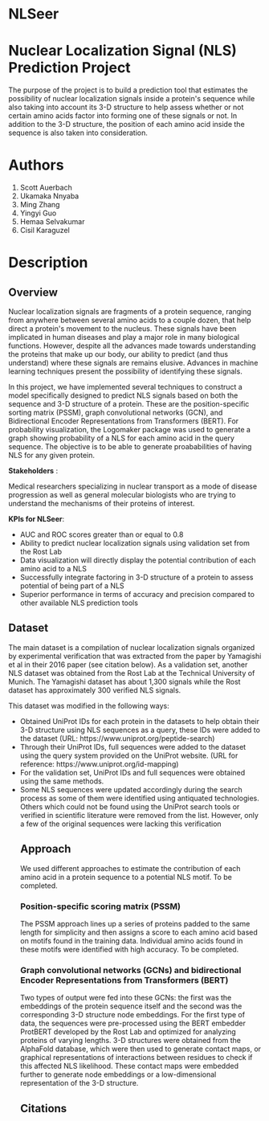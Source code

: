 # NLSeer

# Nuclear Localization Signal (NLS) Prediction Project

The purpose of the project is to build a prediction tool that estimates the possibility of nuclear localization signals inside a protein's sequence while also taking into account its 3-D structure to help assess whether or not certain amino acids factor into forming one of these signals or not. In addition to the 3-D structure, the position of each amino acid inside the sequence is also taken into consideration.

# Authors

<ol>
    <li> Scott Auerbach </li>
    <li> Ukamaka Nnyaba </li>
    <li> Ming Zhang </li>
    <li> Yingyi Guo </li>
    <li> Hemaa Selvakumar </li>
    <li> Cisil Karaguzel </li>
</ol>

# Description

## Overview

Nuclear localization signals are fragments of a protein sequence, ranging from anywhere between several amino acids to a couple dozen, that help direct a protein's movement to the nucleus. These signals have been implicated in human diseases and play a major role in many biological functions. However, despite all the advances made towards understanding the proteins that make up our body, our ability to predict (and thus understand) where these signals are remains elusive. Advances in machine learning techniques present the possibility of identifying these signals.

In this project, we have implemented several techniques to construct a model specifically designed to predict NLS signals based on both the sequence and 3-D structure of a protein. These are the position-specific sorting matrix (PSSM), graph convolutional networks (GCN), and Bidirectional Encoder Representations from Transformers (BERT). For probability visualization, the Logomaker package was used to generate a graph showing probability of a NLS for each amino acid in the query sequence. The objective is to be able to generate proababilities of having NLS for any given protein.

**Stakeholders** :

Medical researchers specializing in nuclear transport as a mode of disease progression as well as general molecular biologists who are trying to understand the mechanisms of their proteins of interest.

**KPIs for NLSeer**:

<ul>
    <li>AUC and ROC scores greater than or equal to 0.8</li>
    <li>Ability to predict nuclear localization signals using validation set from the Rost Lab</li>
    <li>Data visualization will directly display the potential contribution of each amino acid to a NLS</li>
    <li>Successfully integrate factoring in 3-D structure of a protein to assess potential of being part of a NLS</li>
    <li>Superior performance in terms of accuracy and precision compared to other available NLS prediction tools</li>
</ul>

## Dataset

The main dataset is a compilation of nuclear localization signals organized by experimental verification that was extracted from the paper by Yamagishi et al in their 2016 paper (see citation below). As a validation set, another NLS dataset was obtained from the Rost Lab at the Technical University of Munich. The Yamagishi dataset has about 1,300 signals while the Rost dataset has approximately 300 verified NLS signals. 

This dataset was modified in the following ways:

<ul>
    <li> Obtained UniProt IDs for each protein in the datasets to help obtain their 3-D structure using NLS sequences as a query, these IDs were added to the dataset (URL: https://www.uniprot.org/peptide-search) </li>
    <li> Through their UniProt IDs, full sequences were added to the dataset using the query system provided on the UniProt website. (URL for reference: https://www.uniprot.org/id-mapping) </li>
    <li> For the validation set, UniProt IDs and full sequences were obtained using the same methods. </li>
    <li> Some NLS sequences were updated accordingly during the search process as some of them were identified using antiquated technologies. Others which could not be found using the UniProt search tools or verified in scientific literature were removed from the list. However, only a few of the original sequences were lacking this verification </li>

## Approach
We used different approaches to estimate the contribution of each amino acid in a protein sequence to a potential NLS motif. 
To be completed.

### Position-specific scoring matrix (PSSM)
The PSSM approach lines up a series of proteins padded to the same length for simplicity and then assigns a score to each amino acid based on motifs found in the training data. Individual amino acids found in these motifs were identified with high accuracy. 
To be completed.

### Graph convolutional networks (GCNs) and bidirectional Encoder Representations from Transformers (BERT)

Two types of output were fed into these GCNs: the first was the embeddings of the protein sequence itself and the second was the corresponding 3-D structure node embeddings. For the first type of data, the sequences were pre-processed using the BERT embedder ProtBERT developed by the Rost Lab and optimized for analyzing proteins of varying lengths. 3-D structures were obtained from the AlphaFold database, which were then used to generate contact maps, or graphical representations of interactions between residues to check if this affected NLS likelihood. These contact maps were embedded further to generate node embeddings or a low-dimensional representation of the 3-D structure. 

## Citations
